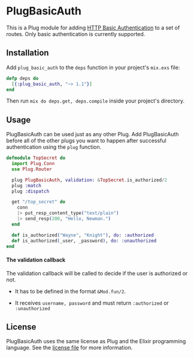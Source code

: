 # PlugBasicAuth

This is a Plug module for adding [HTTP Basic Authentication](http://tools.ietf.org/html/rfc2617) to a set of routes. Only basic authentication is currently supported.

## Installation

Add `plug_basic_auth` to the `deps` function in your project's `mix.exs` file:

```elixir
defp deps do
  [{:plug_basic_auth, "~> 1.1"}]
end
```
	
Then run `mix do deps.get, deps.compile` inside your project's directory.

## Usage

PlugBasicAuth can be used just as any other Plug. Add PlugBasicAuth before all of the other plugs you want to happen after successful authentication using the `plug` function.

```elixir
defmodule TopSecret do
  import Plug.Conn
  use Plug.Router

  plug PlugBasicAuth, validation: &TopSecret.is_authorized/2
  plug :match
  plug :dispatch

  get "/top_secret" do
    conn
    |> put_resp_content_type("text/plain")
    |> send_resp(200, "Hello, Newman.")
  end

  def is_authorized("Wayne", "Knight"), do: :authorized
  def is_authorized(_user, _password), do: :unauthorized
end
```

#### The validation callback
The validation callback will be called to decide if the user is authorized or not.

* It has to be defined in the format `&Mod.fun/2`.

* It receives `username, password` and must return `:authorized` or `:unauthorized`

## License

PlugBasicAuth uses the same license as Plug and the Elixir programming language. See the [license file](https://raw.githubusercontent.com/rbishop/plug_basic_auth/master/LICENSE) for more information.
